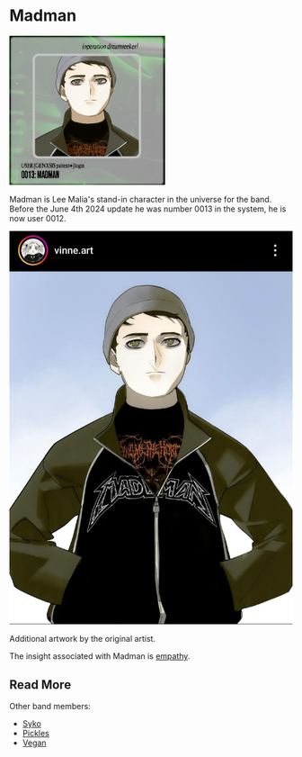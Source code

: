 # Madman

![img.png](../../Resources/characters/madman/madman.png)

Madman is Lee Malia's stand-in character in the universe for the band. Before the June 4th 2024 
update he was number 0013 in the system, he is now user 0012.

![](../../Resources/characters/madman/madman.jpg)

Additional artwork by the original artist.

The insight associated with Madman is [empathy](../lore/insight2-empathy).

## Read More

Other band members:

- [Syko](syko)
- [Pickles](pickles)
- [Vegan](vegan)
